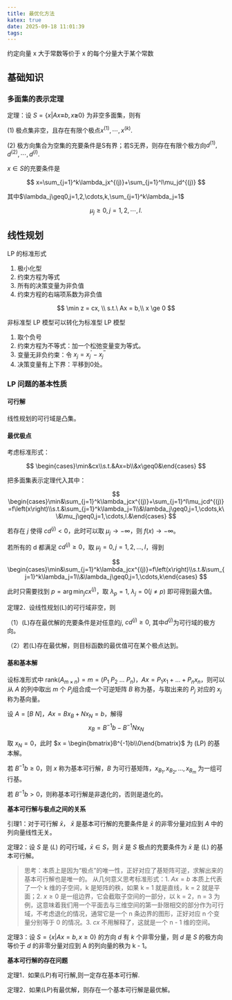 ```yaml
---
title: 最优化方法
katex: true
date: 2025-09-18 11:01:39
tags:
---
```

约定向量 x 大于常数等价于 x 的每个分量大于某个常数

## 基础知识


### 多面集的表示定理

定理：设 $S=\lbrace x|Ax\boldsymbol{=}b,x\boldsymbol{\geqslant}0\rbrace$ 为非空多面集，则有

(1) 极点集非空，且存在有限个极点$x^{(1)},\cdots,x^{(k)}.$

(2) 极方向集合为空集的充要条件是S有界；若S无界，则存在有限个极方向$d^{(1)},d^{(2)},\cdots,d^{(l)}.$

$x\in S$的充要条件是

$$
x=\sum_{j=1}^k\lambda_jx^{(j)}+\sum_{j=1}^l\mu_jd^{(j)}
$$

其中$\lambda_j\geq0,j=1,2,\cdots,k,\sum_{j=1}^k\lambda_j=1$

$$
\mu_j\geq0,j=1,2,\cdots,l.
$$


## 线性规划

LP 的标准形式

1. 极小化型
2. 约束方程为等式
3. 所有的决策变量为非负值
4. 约束方程的右端项系数为非负值

$$
\min z = cx, \\
s.t.\ Ax = b,\\
x \ge 0
$$

非标准型 LP 模型可以转化为标准型 LP 模型

1. 取个负号
2. 约束方程为不等式：加一个松弛变量变为等式。
3. 变量无非负约束：令 $x_j = x_j^\prime - x_j^{\prime\prime}$
4. 决策变量有上下界：平移到0处。

### LP 问题的基本性质

#### 可行解

线性规划的可行域是凸集。

#### 最优极点

考虑标准形式：

$$
\begin{cases}\min&cx\\s.t.&Ax=b\\&x\geq0&\end{cases}
$$

把多面集表示定理代入其中：

$$
\begin{cases}\min&\sum_{j=1}^k\lambda_jcx^{(j)}+\sum_{j=1}^l\mu_jcd^{(j)}=f\left(x\right)\\s.t.&\sum_{j=1}^k\lambda_j=1\\&\lambda_j\geq0,j=1,\cdots,k\\&\mu_j\geq0,j=1,\cdots,l.&\end{cases}
$$

若存在 $j$ 使得 $cd^{(j)} \lt 0$，此时可以取 $\mu_j\to-\infty$，则 $f(x)\to-\infty$。

若所有的 d 都满足 $cd^{(j)} \ge 0$，取 $\mu_j = 0, j = 1, 2, \dots, l$，得到

$$
\begin{cases}\min&\sum_{j=1}^k\lambda_jcx^{(j)}=f\left(x\right)\\s.t.&\sum_{j=1}^k\lambda_j=1\\&\lambda_j\geq0,j=1,\cdots,k\end{cases}
$$

此时只需要找到 $p = \arg\min_{j}cx^{(j)}$，取 $\lambda_p = 1$, $\lambda_j = 0 (j\ne p)$ 即可得到最大值。

定理2．设线性规划(L)的可行域非空，则

（1）(L)存在最优解的充要条件是对任意的$j$, $cd^{(j)}≥0$, 其中$d^{(j)}$为可行域的极方向。

（2）若(L)存在最优解，则目标函数的最优值可在某个极点达到。

#### 基和基本解

设标准形式中 $\text{rank}(A_{m\times n}) = m = (P_1\ P_2\ \dots\ P_n)$，$Ax = P_1x_1+\dots+P_nx_n$，则可以从 $A$ 的列中取出 $m$ 个 $P_j$组合成一个可逆矩阵 $B$ 称为基，与取出来的 $P_j$ 对应的 $x_j$ 称为基向量。

设 $A = [B\ N]$，$Ax = Bx_B + Nx_N = b$，解得
$$
x_B = B^{-1}b - B^{-1}Nx_N
$$

取 $x_N = 0$，此时 $x = \begin{bmatrix}B^{-1}b\\0\end{bmatrix}$ 为 (LP) 的基本解。

若 $B^{-1}b \ge 0$，则 $x$ 称为基本可行解，$B$ 为可行基矩阵，$x_{B_1}, x_{B_2}, \dots, x_{B_m}$ 为一组可行基。

若 $B^{-1}b \gt 0$，则称基本可行解是非退化的，否则是退化的。


**基本可行解与极点之间的关系**

引理1：对于可行解 $\bar x$， $\bar x$ 是基本可行解的充要条件是 $\bar x$ 的非零分量对应到 $A$ 中的列向量线性无关。

定理2：设 $S$ 是 $(L)$ 的可行域，$\bar x \in S$，则 $\bar x$ 是 $S$ 极点的充要条件为 $\bar x$ 是 $(L)$ 的基本可行解。

> 思考：本质上是因为“极点”的唯一性，正好对应了基矩阵可逆，求解出来的基本可行解也是唯一的。
> 从几何意义思考标准形式：1. $Ax=b$ 本质上代表了一个 k 维的子空间，k 是矩阵的秩，如果 k = 1 就是直线，k = 2 就是平面；2. $x\ge0$ 是一组边界，它会截取子空间的一部分，以 k = 2，n = 3 为例，这意味着我们用一个平面去与三维空间的第一卦限相交的部分作为可行域，不考虑退化的情况，通常它是一个 n 条边界的图形，正好对应 n 个变量分别等于 0 的情况。3. $cx$ 不用解释了，这就是一个 n - 1 维的空间。

定理3：设 $S = \{x| Ax=b, x\ge 0\}$ 的方向 $d$ 有 $k$ 个非零分量，则 $d$ 是 $S$ 的极方向 等价于 $d$ 的非零分量对应到 A 的列向量的秩为 k - 1。

**基本可行解的存在问题**

定理1．如果(LP)有可行解,则一定存在基本可行解.

定理2．如果(LP)有最优解，则存在一个基本可行解是最优解。
